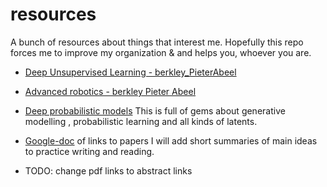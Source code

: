 # resources
A bunch of resources about things that interest me.
Hopefully this repo forces me to improve my organization & and helps you, whoever you are.











* [Deep Unsupervised Learning - berkley_PieterAbeel](https://sites.google.com/view/berkeley-cs294-158-sp20/home)

* [Advanced robotics - berkley Pieter Abeel](https://people.eecs.berkeley.edu/~pabbeel/cs287-fa19/)

* [Deep probabilistic models](http://www.cs.toronto.edu/~duvenaud/) This is full of gems about generative modelling , probabilistic learning and  all kinds of latents.

* [Google-doc](https://docs.google.com/spreadsheets/d/1QNFE6jTxma--rYigWdTDNqQopMSDZUafpqTLHo_7Ci8/edit?usp=sharing) of links to papers I will add short summaries of main ideas to practice writing and reading.

* TODO: change pdf links to abstract links
